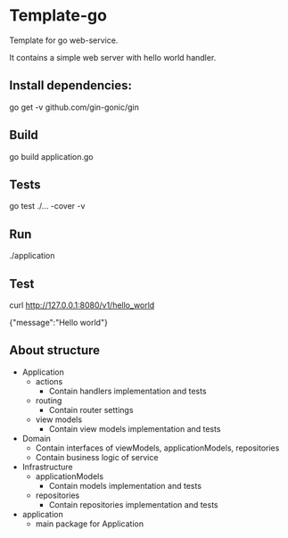 # Template-go
Template for go web-service.

It contains a simple web server with hello world handler.

## Install dependencies:
go get -v github.com/gin-gonic/gin

## Build
go build application.go

## Tests
go test ./... -cover -v

## Run
./application

## Test
curl http://127.0.0.1:8080/v1/hello_world

{"message":"Hello world"}

## About structure
- Application
  - actions
    - Contain handlers implementation and tests
  - routing
    - Contain router settings
  - view models
    - Contain view models implementation and tests
- Domain
  - Contain interfaces of viewModels, applicationModels, repositories
  - Contain business logic of service
- Infrastructure
  - applicationModels
    - Contain models implementation and tests
  - repositories
    - Contain repositories implementation and tests
- application
  - main package for Application

